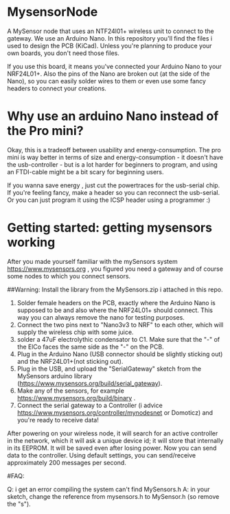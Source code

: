 # MysensorNode
A MySensor node that uses an NTF24l01+ wireless unit to connect to the gateway. We use an Arduino Nano. In this repository you'll find the files i used to design the PCB (KiCad). Unless you're planning to produce your own boards, you don't need those files. 

If you use this board, it means you've connected your Arduino Nano to your NRF24L01+. Also the pins of the Nano are broken out (at the side of the Nano), so you can easily solder wires to them or even use some fancy headers to connect your creations. 

# Why use an arduino Nano instead of the Pro mini? 
Okay, this is a tradeoff between usability and energy-consumption. The pro mini is way better in terms of size and energy-consumption - it doesn't have the usb-controller - but is a lot harder for beginners to program, and using an FTDI-cable might be a bit scary for beginning users. 

If you wanna save energy , just cut the powertraces for the usb-serial chip. If you're feeling fancy, make a header so you can reconnect the usb-serial. Or you can just program it using the ICSP header using a programmer :) 

# Getting started: getting mysensors working
After you made yourself familiar with the mySensors system https://www.mysensors.org , you figured you need a gateway and of course some nodes to which you connect sensors.

##Warning: Install the library from the MySensors.zip i attached in this repo.

1. Solder female headers on the PCB, exactly where the Arduino Nano is supposed to be and also where the NRF24L01+ should connect. This way you can always remove the nano for testing purposes.
2. Connect the two pins next to "Nano3v3 to NRF" to each other, which will supply the wireless chip with some juice.
3. solder a 47uF electrolythic condensator to C1. Make sure that the "-" of the ElCo faces the same side as the "-" on the PCB.
4. Plug in the Arduino Nano (USB connector should be slightly sticking out) and the NRF24L01+(not sticking out).
5. Plug in the USB, and upload the "SerialGateway" sketch from the MySensors arduino library (https://www.mysensors.org/build/serial_gateway). 
6. Make any of the sensors, for example https://www.mysensors.org/build/binary . 
7. Connect the serial gateway to a Controller (i advice https://www.mysensors.org/controller/mynodesnet or Domoticz) and you're ready to receive data!

After powering on your wireless node, it will search for an active controller in the network, which it will ask a unique device id; it will store that internally in its EEPROM. It will be saved even after losing power. Now you can send data to the controller. Using default settings, you can send/receive approximately 200 messages per second.

#FAQ:

Q: i get an error compiling the system can't find MySensors.h
A: in your sketch, change the reference from mysensors.h to MySensor.h (so remove the "s").
